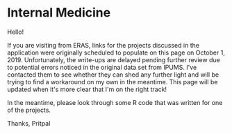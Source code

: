 # Internal Medicine

Hello!

If you are visiting from ERAS, links for the projects discussed in the application were originally scheduled to populate on this page on October 1, 2019. Unfortunately, the write-ups are delayed pending further review due to potential errors noticed in the original data set from IPUMS. I've contacted them to see whether they can shed any further light and will be trying to find a workaround on my own in the meantime. This page will be updated when it's more clear that I'm on the right track!

In the meantime, please look through some R code that was written for one of the projects.

Thanks, Pritpal
